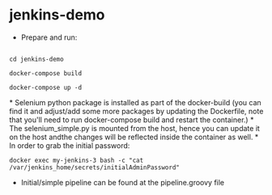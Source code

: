 # jenkins-demo
* Prepare and run: <br>
<code>
cd jenkins-demo <br>
docker-compose build <br>
docker-compose up -d <br>
</code>
* Selenium python package is installed as part of the docker-build (you can find it and adjust/add some more packages by updating the Dockerfile, note that you'll need to run docker-compose build and restart the container.)
* The selenium_simple.py is mounted from the host, hence you can update it on the host andthe changes will be reflected inside the container as well.
* In order to grab the initial password:<br>
<code>
docker exec my-jenkins-3 bash -c "cat /var/jenkins_home/secrets/initialAdminPassword"
</code>

* Initial/simple pipeline can be found at the pipeline.groovy file

